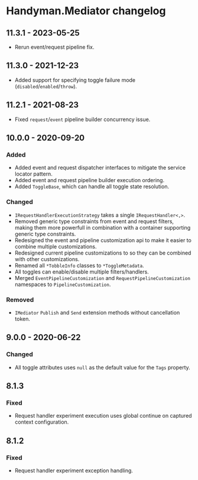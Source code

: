 # Handyman.Mediator changelog

## 11.3.1 - 2023-05-25

* Rerun event/request pipeline fix.

## 11.3.0 - 2021-12-23

* Added support for specifying toggle failure mode (`disabled`/`enabled`/`throw`).

## 11.2.1 - 2021-08-23

* Fixed `request`/`event` pipeline builder concurrency issue.

## 10.0.0 - 2020-09-20

### Added

* Added event and request dispatcher interfaces to mitigate the service locator pattern.
* Added event and request pipeline builder execution ordering.
* Added `ToggleBase`, which can handle all toggle state resolution.

### Changed

* `IRequestHandlerExecutionStrategy` takes a single `IRequestHandler<,>`.
* Removed generic type constraints from event and request filters, making them more powerfull in combination with a container supporting generic type constraints.
* Redesigned the event and pipeline customization api to make it easier to combine multiple customizations.
* Redesigned current pipeline customizations to so they can be combined with other customizations.
* Renamed all `*TobbleInfo` classes to `*ToggleMetadata`.
* All toggles can enable/disable multiple filters/handlers.
* Merged `EventPipelineCustomization` and `RequestPipelineCustomization` namespaces to `PipelineCustomization`.

### Removed

* `IMediator` `Publish` and `Send` extension methods without cancellation token.

## 9.0.0 - 2020-06-22

### Changed

* All toggle attributes uses `null` as the default value for the `Tags` property.

## 8.1.3

### Fixed

* Request handler experiment execution uses global continue on captured context configuration.

## 8.1.2

### Fixed

* Request handler experiment exception handling.
